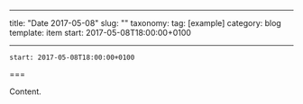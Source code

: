 
---
title: "Date 2017-05-08"
slug: ""
taxonomy:
tag: [example]
category: blog
template: item
start: 2017-05-08T18:00:00+0100

---

``start: 2017-05-08T18:00:00+0100``

===

Content.
